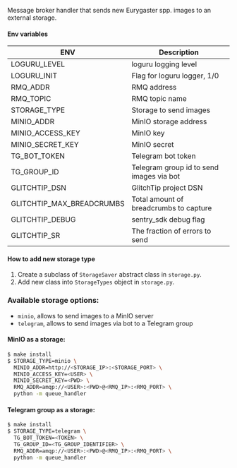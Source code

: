Message broker handler that sends new Eurygaster spp. images to an external storage.

#### Env variables

| ENV                       | Description                              |
|---------------------------|------------------------------------------|
| LOGURU_LEVEL              | loguru logging level                     |
| LOGURU_INIT               | Flag for loguru logger, 1/0              |
| RMQ_ADDR                  | RMQ address                              |
| RMQ_TOPIC                 | RMQ topic name                           |
| STORAGE_TYPE              | Storage to send images                   |
| MINIO_ADDR                | MinIO storage address                    |
| MINIO_ACCESS_KEY          | MinIO key                                |
| MINIO_SECRET_KEY          | MinIO secret                             |
| TG_BOT_TOKEN              | Telegram bot token                       |
| TG_GROUP_ID               | Telegram group id to send images via bot |
| GLITCHTIP_DSN             | GlitchTip project DSN                    |
| GLITCHTIP_MAX_BREADCRUMBS | Total amount of breadcrumbs to capture   |
| GLITCHTIP_DEBUG           | sentry_sdk debug flag                    |
| GLITCHTIP_SR              | The fraction of errors to send           |


#### How to add new storage type

1. Create a subclass of `StorageSaver` abstract class in `storage.py`.
2. Add new class into `StorageTypes` object in `storage.py`.


### Available storage options:
* `minio`, allows to send images to a MinIO server
* `telegram`, allows to send images via bot to a Telegram group


#### MinIO as a storage:

```bash
$ make install
$ STORAGE_TYPE=minio \
  MINIO_ADDR=http://<STORAGE_IP>:<STORAGE_PORT> \
  MINIO_ACCESS_KEY=<USER> \
  MINIO_SECRET_KEY=<PWD> \
  RMQ_ADDR=amqp://<USER>:<PWD>@<RMQ_IP>:<RMQ_PORT> \
  python -m queue_handler
```

#### Telegram group as a storage:

```bash
$ make install
$ STORAGE_TYPE=telegram \
  TG_BOT_TOKEN=<TOKEN> \
  TG_GROUP_ID=<TG_GROUP_IDENTIFIER> \
  RMQ_ADDR=amqp://<USER>:<PWD>@<RMQ_IP>:<RMQ_PORT> \
  python -m queue_handler
```
